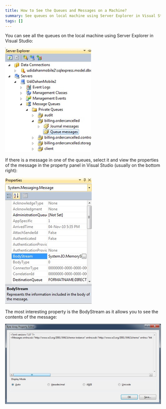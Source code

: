 ```yaml
---
title: How to See the Queues and Messages on a Machine?
summary: See queues on local machine using Server Explorer in Visual Studio, The most interesting property is BodyStream.
tags: []
---
```


You can see all the queues on the local machine using Server Explorer in Visual Studio:

![Server Explorer](ServerExplorer.jpg "Server Explorer")

If there is a message in one of the queues, select it and view the properties of the message in the property panel in Visual Studio
(usually on the bottom right):

![Visual Studio properties](VisualStudioProperties.jpg "Visual Studio properties")

The most interesting property is the BodyStream as it allows you to see the contents of the message:

![Message contents](BodyStream.jpg "Message contents")


